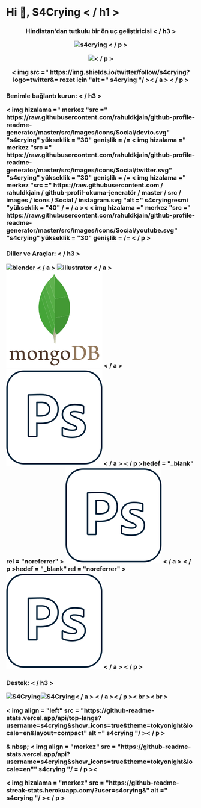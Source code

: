<h1 hizalama = "merkez" > Hi 👋, S4Crying < / h1 >
<h3 align = "center" > Hindistan'dan tutkulu bir ön uç geliştiricisi < / h3 >

<p hizalama = "sol" > <img src = "https://komarev.com/ghpvc/?username=s4crying&label=Profile%20views&color=0e75b6&style=flat" alt =" s4crying "/ > < / p >

<p hizalama = "sol" > <bir href = "https://github.com/ryo-ma/github-profile-trophy"><img src =" https://github-profile-trophy.vercel.app/?username=s4crying" "s4crying" / = >< / p >

<p hizalama = "sol" > <bir href = "https://twitter.com/s4crying" hedef =" boş ">< img src =" https://img.shields.io/twitter/follow/s4crying?logo=twitter&= rozet için "alt =" s4crying "/ >< / a > < / p >

<h3 align = "left" > Benimle bağlantı kurun: < / h3 >
<p hizalama = "sol" >
<bir href = "https://dev.to/s4crying" hedef =" boş ">< img hizalama =" merkez "src =" https://raw.githubusercontent.com/rahuldkjain/github-profile-readme-generator/master/src/images/icons/Social/devto.svg" "s4crying" yükseklik = "30" genişlik = /=
<bir href = "https://twitter.com/s4crying" hedef =" boş ">< img hizalama =" merkez "src =" https://raw.githubusercontent.com/rahuldkjain/github-profile-readme-generator/master/src/images/icons/Social/twitter.svg" "s4crying" yükseklik = "30" genişlik = /=
<bir href = "https://instagram.com/s4cryingresmi" hedef =" boşluk ">< img hizalama =" merkez "src =" https://raw.githubusercontent.com / rahuldkjain / github-profil-okuma-jeneratör / master / src / images / icons / Social / instagram.svg "alt =" s4cryingresmi "yükseklik = "40" / = / a ><
<bir href = "https://www.youtube.com/c/s4crying" hedef =" boş ">< img hizalama =" merkez "src =" https://raw.githubusercontent.com/rahuldkjain/github-profile-readme-generator/master/src/images/icons/Social/youtube.svg" "s4crying" yükseklik = "30" genişlik = /=
< / p >

<h3 hizalama = "sol" > Diller ve Araçlar: < / h3 >
<p hizalama = "sol" > <bir href = "https://www.blender.org/" hedef =" _ blank "rel =" noreferrer "> <img src = "https://download.blender.org/branding/community/blender_community_badge_white.svg" alt =" blender "genişlik =" 40 "yükseklik =" 40 "/ > < / a > <bir href = "https://www.adobe.com/in/products/illustrator.html" hedef =" _ blank "rel =" noreferrer "> <img src = "https://www.vectorlogo.zone/logos/adobe_illustrator/adobe_illustrator-icon.svg" alt =" illustrator "genişlik =" 40 "yükseklik =" 40 "/ > < / a > <bir href = "https://www.mongodb.com/" hedef =" _ blank "rel =" noreferrer "> <img src = "https://raw.githubusercontent.com/devicons/devicon/master/icons/mongodb/mongodb-original-wordmark.svg" alt =" mongodb "genişlik =" 40 "yükseklik =" 40 "/ > < / a > <bir href = "https://www.photoshop.com/en" hedef =" _ blank "rel =" noreferrer "> <img src = "https://raw.githubusercontent.com/devicons/devicon/master/icons/photoshop/photoshop-line.svg" alt =" photoshop "genişlik =" 40 "yükseklik =" 40 "/ > < / a > < / p >hedef = "_blank" rel = "noreferrer" > <img src = "https://raw.githubusercontent.com/devicons/devicon/master/icons/photoshop/photoshop-line.svg" alt =" photoshop "genişlik =" 40 "yükseklik =" 40 "/ > < / a > < / p >hedef = "_blank" rel = "noreferrer" > <img src = "https://raw.githubusercontent.com/devicons/devicon/master/icons/photoshop/photoshop-line.svg" alt =" photoshop "genişlik =" 40 "yükseklik =" 40 "/ > < / a > < / p >

<h3 hizalama = "sol" > Destek: < / h3 >
<p ><bir href = "https://www.buymeacoffee.com/S4Crying"> <img align = "left" src = "https://cdn.buymeacoffee.com/buttons/v2/default-yellow.png" yükseklik =" 50 "genişlik = "210" alt = "S4Crying" / >< / a ><bir href = "https://ko-fi.com/S4Crying"> <img align = "left" src = "https://cdn.ko-fi.com/cdn/kofi3.png?v=3" yükseklik =" 50 "genişlik = "210" alt = "S4Crying" / >< / a >< / p >< br >< br >

<p >< img align = "left" src = "https://github-readme-stats.vercel.app/api/top-langs?username=s4crying&show_icons=true&theme=tokyonight&locale=en&layout=compact" alt =" s4crying "/ >< / p >

<p > & nbsp; < img align = "merkez" src = "https://github-readme-stats.vercel.app/api?username=s4crying&show_icons=true&theme=tokyonight&locale=en"" s4crying "/ = / p ><

<p >< img hizalama = "merkez" src = "https://github-readme-streak-stats.herokuapp.com/?user=s4crying&" alt =" s4crying "/ >< / p >
